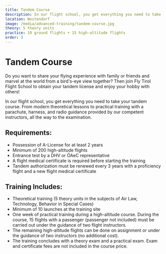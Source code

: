 ```yaml
---
title: Tandem Course
description: In our flight school, you get everything you need to take your tandem course. From modern theoretical lessons to practical training with a parachute, harness, and radio guidance provided by our competent instructors, all the way to the examination.
location: Westendorf
image: /media/advanced-training/tandem-course.jpg
theory: 5 theory units
practice: 10 ground flights + 15 high-altitude flights
order: 3
---
```


# Tandem Course

Do you want to share your flying experience with family or friends and marvel at the world from a bird's-eye view together? Then join Fly Tirol Flight School to obtain your tandem license and enjoy your hobby with others!

In our flight school, you get everything you need to take your tandem course. From modern theoretical lessons to practical training with a parachute, harness, and radio guidance provided by our competent instructors, all the way to the examination.

## Requirements:

* Possession of A-License for at least 2 years
* Minimum of 200 high-altitude flights
* Entrance test by a DHV or ÖAeC representative
* A flight medical certificate is required before starting the training
* Tandem authorization must be renewed every 3 years with a proficiency flight and a new flight medical certificate

## Training Includes:

* Theoretical training (5 theory units in the subjects of Air Law, Technology, Behavior in Special Cases)
* Minimum of 10 launches at the training site
* One week of practical training during a high-altitude course. During the course, 15 flights with a passenger (passenger not included) must be carried out under the guidance of two flight instructors.
* The remaining high-altitude flights can be done on assignment or under the guidance of two instructors (no additional cost).
* The training concludes with a theory exam and a practical exam. Exam and certificate fees are not included in the course price.
